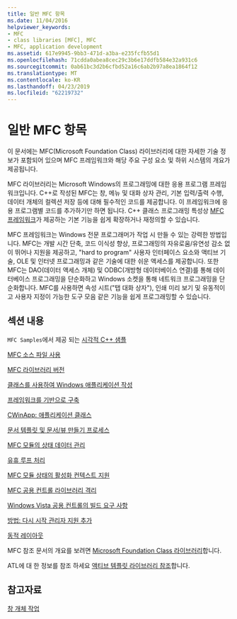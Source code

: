 ```yaml
---
title: 일반 MFC 항목
ms.date: 11/04/2016
helpviewer_keywords:
- MFC
- class libraries [MFC], MFC
- MFC, application development
ms.assetid: 617e9945-9bb3-471d-a3ba-e235fcfb55d1
ms.openlocfilehash: 71cdda0abea8cec29c3b6e17ddfb584e32a931c6
ms.sourcegitcommit: 0ab61bc3d2b6cfbd52a16c6ab2b97a8ea1864f12
ms.translationtype: MT
ms.contentlocale: ko-KR
ms.lasthandoff: 04/23/2019
ms.locfileid: "62219732"
---
```

# <a name="general-mfc-topics"></a>일반 MFC 항목

이 문서에는 MFC(Microsoft Foundation Class) 라이브러리에 대한 자세한 기술 정보가 포함되어 있으며 MFC 프레임워크와 해당 주요 구성 요소 및 하위 시스템의 개요가 제공됩니다.

MFC 라이브러리는 Microsoft Windows의 프로그래밍에 대한 응용 프로그램 프레임워크입니다. C++로 작성된 MFC는 창, 메뉴 및 대화 상자 관리, 기본 입력/출력 수행, 데이터 개체의 컬렉션 저장 등에 대해 필수적인 코드를 제공합니다. 이 프레임워크에 응용 프로그램별 코드를 추가하기만 하면 됩니다. C++ 클래스 프로그래밍 특성상 [MFC 프레임워크](../mfc/framework-mfc.md)가 제공하는 기본 기능을 쉽게 확장하거나 재정의할 수 있습니다.

MFC 프레임워크는 Windows 전문 프로그래머가 작업 시 만들 수 있는 강력한 방법입니다. MFC는 개발 시간 단축, 코드 이식성 향상, 프로그래밍의 자유로움/유연성 감소 없이 뛰어나 지원을 제공하고, "hard to program" 사용자 인터페이스 요소와 액티브 기술, OLE 및 인터넷 프로그래밍과 같은 기술에 대한 쉬운 액세스를 제공합니다. 또한 MFC는 DAO(데이터 액세스 개체) 및 ODBC(개방형 데이터베이스 연결)를 통해 데이터베이스 프로그래밍을 단순화하고 Windows 소켓을 통해 네트워크 프로그래밍을 단순화합니다. MFC를 사용하면 속성 시트("탭 대화 상자"), 인쇄 미리 보기 및 유동적이고 사용자 지정이 가능한 도구 모음 같은 기능을 쉽게 프로그래밍할 수 있습니다.

## <a name="in-this-section"></a>섹션 내용

`MFC Samples`에서 제공 되는 [시각적 C++ 샘플](../overview/visual-cpp-samples.md)

[MFC 소스 파일 사용](../mfc/using-the-mfc-source-files.md)

[MFC 라이브러리 버전](../mfc/mfc-library-versions.md)

[클래스를 사용하여 Windows 애플리케이션 작성](../mfc/using-the-classes-to-write-applications-for-windows.md)

[프레임워크를 기반으로 구축](../mfc/building-on-the-framework.md)

[CWinApp: 애플리케이션 클래스](../mfc/cwinapp-the-application-class.md)

[문서 템플릿 및 문서/뷰 만들기 프로세스](../mfc/document-templates-and-the-document-view-creation-process.md)

[MFC 모듈의 상태 데이터 관리](../mfc/managing-the-state-data-of-mfc-modules.md)

[유휴 루프 처리](../mfc/idle-loop-processing.md)

[MFC 모듈 상태의 활성화 컨텍스트 지원](../mfc/support-for-activation-contexts-in-the-mfc-module-state.md)

[MFC 공용 컨트롤 라이브러리 격리](../mfc/isolation-of-the-mfc-common-controls-library.md)

[Windows Vista 공용 컨트롤의 빌드 요구 사항](../mfc/build-requirements-for-windows-vista-common-controls.md)

[방법: 다시 시작 관리자 지원 추가](../mfc/how-to-add-restart-manager-support.md)

[동적 레이아웃](../mfc/dynamic-layout.md)

MFC 참조 문서의 개요를 보려면 [Microsoft Foundation Class 라이브러리](../mfc/mfc-desktop-applications.md)합니다.

ATL에 대 한 정보를 참조 하세요 [액티브 템플릿 라이브러리 참조](../atl/atl-class-overview.md)합니다.

## <a name="see-also"></a>참고자료

[창 개체 작업](../mfc/working-with-window-objects.md)
